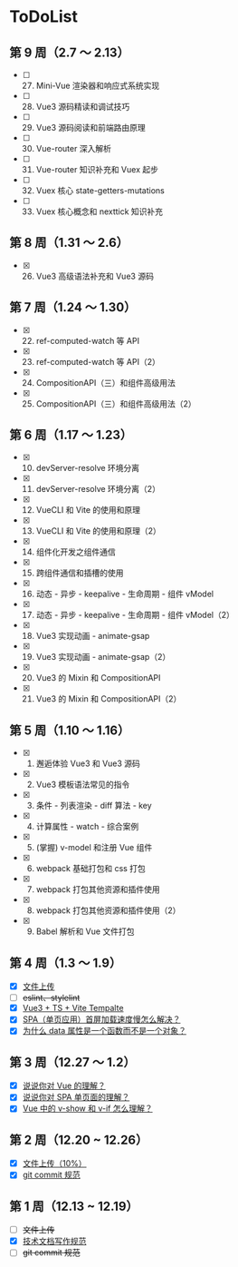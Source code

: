 # ToDoList

## 第 9 周（2.7 ～ 2.13）

- [ ] 27. Mini-Vue 渲染器和响应式系统实现
- [ ] 28. Vue3 源码精读和调试技巧
- [ ] 29. Vue3 源码阅读和前端路由原理
- [ ] 30. Vue-router 深入解析
- [ ] 31. Vue-router 知识补充和 Vuex 起步
- [ ] 32. Vuex 核心 state-getters-mutations
- [ ] 33. Vuex 核心概念和 nexttick 知识补充

## 第 8 周（1.31 ～ 2.6）

- [x] 26. Vue3 高级语法补充和 Vue3 源码

## 第 7 周（1.24 ～ 1.30）

- [x] 22. ref-computed-watch 等 API
- [x] 23. ref-computed-watch 等 API（2）
- [x] 24. CompositionAPI（三）和组件高级用法
- [x] 25. CompositionAPI（三）和组件高级用法（2）

## 第 6 周（1.17 ～ 1.23）

- [x] 10. devServer-resolve 环境分离
- [x] 11. devServer-resolve 环境分离（2）
- [x] 12. VueCLI 和 Vite 的使用和原理
- [x] 13. VueCLI 和 Vite 的使用和原理（2）
- [x] 14. 组件化开发之组件通信
- [x] 15. 跨组件通信和插槽的使⽤
- [x] 16. 动态 - 异步 - keepalive - ⽣命周期 - 组件 vModel
- [x] 17. 动态 - 异步 - keepalive - ⽣命周期 - 组件 vModel（2）
- [x] 18. Vue3 实现动画 - animate-gsap
- [x] 19. Vue3 实现动画 - animate-gsap（2）
- [x] 20. Vue3 的 Mixin 和 CompositionAPI
- [x] 21. Vue3 的 Mixin 和 CompositionAPI（2）

## 第 5 周（1.10 ～ 1.16）

- [x] 1. 邂逅体验 Vue3 和 Vue3 源码
- [x] 2. Vue3 模板语法常见的指令
- [x] 3. 条件 - 列表渲染 - diff 算法 - key
- [x] 4. 计算属性 - watch - 综合案例
- [x] 5. (掌握) v-model 和注册 Vue 组件
- [x] 6. webpack 基础打包和 css 打包
- [x] 7. webpack 打包其他资源和插件使用
- [x] 8. webpack 打包其他资源和插件使用（2）
- [x] 9. Babel 解析和 Vue 文件打包

## 第 4 周（1.3 ～ 1.9）

- [x] [文件上传](https://github.com/Hongbusi/file-upload)
- [ ] ~~eslint、stylelint~~
- [x] [Vue3 + TS + Vite Tempalte](https://github.com/Hongbusi/create-app/tree/master/templates/vue3-ts-vite)
- [x] [SPA（单页应用）首屏加载速度慢怎么解决？](https://hongbusi.github.io/docs/interview/vue/first-page-time.html)
- [x] [为什么 data 属性是一个函数而不是一个对象？](https://hongbusi.github.io/docs/interview/vue/data.html)

## 第 3 周（12.27 ～ 1.2）

- [x] [说说你对 Vue 的理解？](https://hongbusi.github.io/docs/interview/vue/vue.html)
- [x] [说说你对 SPA 单页面的理解？](https://hongbusi.github.io/docs/interview/vue/spa.html)
- [x] [Vue 中的 v-show 和 v-if 怎么理解？](https://hongbusi.github.io/docs/interview/vue/show-if.html)

## 第 2 周（12.20 ~ 12.26）

- [x] [文件上传（10%）](https://github.com/Hongbusi/file-upload)
- [x] [git commit 规范](https://hongbusi.github.io/docs/blog/commitlint)

## 第 1 周（12.13 ~ 12.19）

- [ ] ~~文件上传~~
- [x] [技术文档写作规范](https://hongbusi.github.io/docs/blog/document-style-guide)
- [ ] ~~git commit 规范~~
